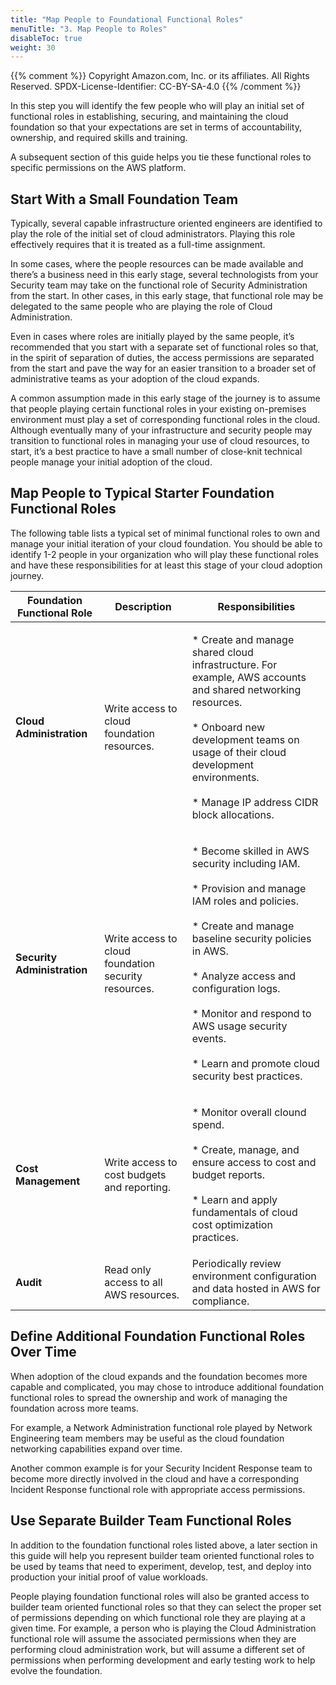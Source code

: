 ```yaml
---
title: "Map People to Foundational Functional Roles"
menuTitle: "3. Map People to Roles"
disableToc: true
weight: 30
---
```


{{% comment %}}
Copyright Amazon.com, Inc. or its affiliates. All Rights Reserved.
SPDX-License-Identifier: CC-BY-SA-4.0
{{% /comment %}}

In this step you will identify the few people who will play an initial set of functional roles in establishing, securing, and maintaining the cloud foundation so that your expectations are set in terms of accountability, ownership, and required skills and training.

A subsequent section of this guide helps you tie these functional roles to specific permissions on the AWS platform. 

## Start With a Small Foundation Team

Typically, several capable infrastructure oriented engineers are identified to play the role of the initial set of cloud administrators. Playing this role effectively requires that it is treated as a full-time assignment.

In some cases, where the people resources can be made available and there’s a business need in this early stage, several technologists from your Security team may take on the functional role of Security Administration from the start.  In other cases, in this early stage, that functional role may be delegated to the same people who are playing the role of Cloud Administration.

Even in cases where roles are initially played by the same people, it’s recommended that you start with a separate set of functional roles so that, in the spirit of separation of duties, the access permissions are separated from the start and pave the way for an easier transition to a broader set of administrative teams as your adoption of the cloud expands.

A common assumption made in this early stage of the journey is to assume that people playing certain functional roles in your existing on-premises environment must play a set of corresponding functional roles in the cloud.  Although eventually many of your infrastructure and security people may transition to functional roles in managing your use of cloud resources, to start, it’s a best practice to have a small number of close-knit technical people manage your initial adoption of the cloud.

## Map People to Typical Starter Foundation Functional Roles
The following table lists a typical set of minimal functional roles to own and manage your initial iteration of your cloud foundation. You should be able to identify 1-2 people in your organization who will play these functional roles and have these responsibilities for at least this stage of your cloud adoption journey.

|Foundation Functional Role	|Description	|Responsibilities	|
|---	|---	|---	|
|**Cloud Administration**|Write access to cloud foundation resources.|<p>* Create and manage shared cloud infrastructure. For example, AWS accounts and shared networking resources.<br><br>* Onboard new development teams on usage of their cloud development environments.<br><br>* Manage IP address CIDR block allocations.</p>|
|**Security Administration**|Write access to cloud foundation security resources.|<p>* Become skilled in AWS security including IAM.<br><br>* Provision and manage IAM roles and policies.<br><br>* Create and manage baseline security policies in AWS.<br><br>* Analyze access and configuration logs.<br><br>* Monitor and respond to AWS usage security events.<br><br>* Learn and promote cloud security best practices.</p>|
|**Cost Management**|Write access to cost budgets and reporting.|<p>* Monitor overall clound spend.<br><br>* Create, manage, and ensure access to cost and budget reports.<br><br>* Learn and apply fundamentals of cloud cost optimization practices.|
|**Audit**|Read only access to all AWS resources.|Periodically review environment configuration and data hosted in AWS for compliance.	|

## Define Additional Foundation Functional Roles Over Time

When adoption of the cloud expands and the foundation becomes more capable and complicated, you may chose to introduce additional foundation functional roles to spread the ownership and work of managing the foundation across more teams. 

For example, a Network Administration functional role played by Network Engineering team members may be useful as the cloud foundation networking capabilities expand over time. 

Another common example is for your Security Incident Response team to become more directly involved in the cloud and have a corresponding Incident Response functional role with appropriate access permissions.

## Use Separate Builder Team Functional Roles

In addition to the foundation functional roles listed above, a later section in this guide will help you represent builder team oriented functional roles to be used by teams that need to experiment, develop, test, and deploy into production your initial proof of value workloads.

People playing foundation functional roles will also be granted access to builder team oriented functional roles so that they can select the proper set of permissions depending on which functional role they are playing at a given time. For example, a person who is playing the Cloud Administration functional role will assume the associated permissions when they are performing cloud administration work, but will assume a different set of permissions when performing development and early testing work to help evolve the foundation.